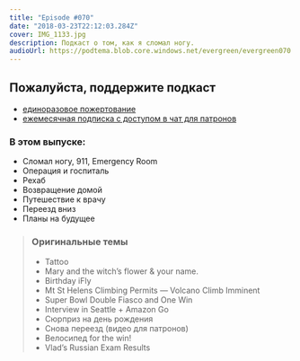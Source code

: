 ```yaml
---
title: "Episode #070"
date: "2018-03-23T22:12:03.284Z"
cover: IMG_1133.jpg
description: Подкаст о том, как я сломал ногу.
audioUrl: https://podtema.blob.core.windows.net/evergreen/evergreen070.mp3
---
```


## Пожалуйста, поддержите подкаст

- [единоразовое пожертование](https://paypal.me/rosnovsky/15)
- [ежемесячная подписка с доступом в чат для патронов](https://www.patreon.com/bePatron?c=77559)

### В этом выпуске:

- Сломал ногу, 911, Emergency Room
- Операция и госпиталь
- Рехаб
- Возвращение домой
- Путешествие к врачу
- Переезд вниз
- Планы на будущее

>### Оригинальные темы
>
>    - Tattoo
>    - Mary and the witch’s flower & your name.
>    - Birthday iFly 
>    - Mt St Helens Climbing Permits — Volcano Climb Imminent 
>    - Super Bowl Double Fiasco and One Win
>    - Interview in Seattle + Amazon Go
>    - Сюрприз на день рождения 
>    - Снова переезд (видео для патронов)
>    - Велосипед for the win!
>    - Vlad’s Russian Exam Results
